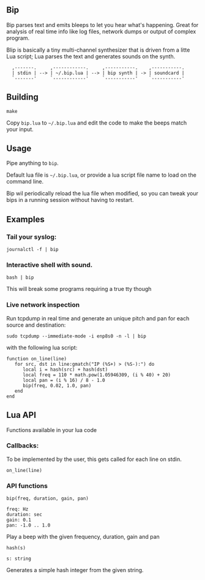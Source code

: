 
## Bip

Bip parses text and emits bleeps to let you hear what's happening. Great for analysis of
real time info like log files, network dumps or output of complex program.

Blip is basically a tiny multi-channel synthesizer that is driven from a
litte Lua script; Lua parses the text and generates sounds on the synth.

```
  ,-------.     ,------------.     ,-----------.    ,-----------.
  | stdin | --> | ~/.bip.lua | --> | bip synth | -> | soundcard |
  `-------'     `------------'     `-----------'    `-----------'
```


## Building

```
make
```

Copy `bip.lua` to `~/.bip.lua` and edit the code to make the beeps match your input.


## Usage

Pipe anything to `bip`.

Default lua file is `~/.bip.lua`, or provide a lua script file name to load on
the command line.

Bip wil periodically reload the lua file when modified, so you can tweak your bips in
a running session without having to restart.


## Examples

### Tail your syslog:

```
journalctl -f | bip
```

### Interactive shell with sound. 

```
bash | bip
```

This will break some programs requiring a true tty though


### Live network inspection

Run tcpdump in real time and generate an unique pitch and pan for each source
and destination:

```
sudo tcpdump --immediate-mode -i enp8s0 -n -l | bip
```

with the following lua script:

```
function on_line(line)
   for src, dst in line:gmatch("IP (%S+) > (%S-):") do
      local i = hash(src) + hash(dst)
      local freq = 110 * math.pow(1.05946309, (i % 40) + 20)
      local pan = (i % 16) / 8 - 1.0
      bip(freq, 0.02, 1.0, pan)
   end
end
```

## Lua API

Functions available in your lua code

### Callbacks:

To be implemented by the user, this gets called for each line on stdin.

```on_line(line)```


### API functions


```
bip(freq, duration, gain, pan)

freq: Hz
duration: sec
gain: 0.1
pan: -1.0 .. 1.0
```

Play a beep with the given frequency, duration, gain and pan


```
hash(s)

s: string
```

Generates a simple hash integer from the given string.

